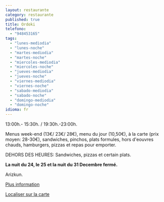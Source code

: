 ```yaml
---
layout: restaurante
category: restaurante
published: true
title: Ordoki
telefono:
  - "948453165"
tags:
  - "lunes-mediodia"
  - "lunes-noche"
  - "martes-mediodia"
  - "martes-noche"
  - "miercoles-mediodia"
  - "miercoles-noche"
  - "jueves-mediodia"
  - "jueves-noche"
  - "viernes-mediodia"
  - "viernes-noche"
  - "sabado-mediodia"
  - "sabado-noche"
  - "domingo-mediodia"
  - "domingo-noche"
idioma: fr
---
```


13:00h.- 15:30h. / 19:30h.-23:00h.

Menus week-end (13€/ 23€/ 28€), menu du jour (10,50€), à la carte (prix moyen: 28-30€), sandwiches, pinchos, plats formules, hors d'eouvres chauds, hamburgers, pizzas et repas pour emporter.

DEHORS DES HEURES: Sandwiches, pizzas et certain plats.

**La nuit du 24, le 25 et la nuit du 31 Decembre fermé.**

Arizkun.

[Plus information](http://www.consorciobertiz.org/consorcio/dondecomer/restaurantes/arizkun-es-0-174/asador-ordoki.html)

[Localiser sur la carte](https://maps.google.es/maps?q=Asador+Ordoki+Erretegia+Arizkun&amp;hl=es&amp;ll=43.182399,-1.488304&amp;spn=0.020372,0.038581&amp;sll=43.135899,-1.530672&amp;sspn=0.163098,0.308647&amp;t=h&amp;hq=Asador+Ordoki+Erretegia&amp;hnear=Arizkun,+Navarra&amp;z=15 "Asador Ordoki")
